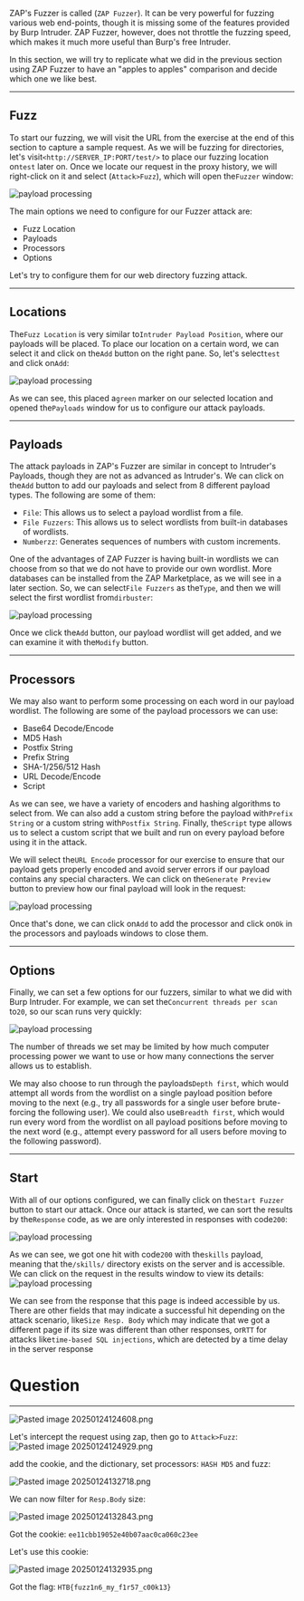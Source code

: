 ﻿ZAP's Fuzzer is called (`ZAP Fuzzer`). It can be very powerful for fuzzing various web end-points, though it is missing some of the features provided by Burp Intruder. ZAP Fuzzer, however, does not throttle the fuzzing speed, which makes it much more useful than Burp's free Intruder.

In this section, we will try to replicate what we did in the previous section using ZAP Fuzzer to have an "apples to apples" comparison and decide which one we like best.

---

## Fuzz

To start our fuzzing, we will visit the URL from the exercise at the end of this section to capture a sample request. As we will be fuzzing for directories, let's visit`<http://SERVER_IP:PORT/test/>` to place our fuzzing location on`test` later on. Once we locate our request in the proxy history, we will right-click on it and select (`Attack>Fuzz`), which will open the`Fuzzer` window:

![payload processing](https://academy.hackthebox.com/storage/modules/110/zap_fuzzer.jpg)

The main options we need to configure for our Fuzzer attack are:

- Fuzz Location
- Payloads
- Processors
- Options

Let's try to configure them for our web directory fuzzing attack.

---

## Locations

The`Fuzz Location` is very similar to`Intruder Payload Position`, where our payloads will be placed. To place our location on a certain word, we can select it and click on the`Add` button on the right pane. So, let's select`test` and click on`Add`:

![payload processing](https://academy.hackthebox.com/storage/modules/110/zap_fuzzer_add.jpg)

As we can see, this placed a`green` marker on our selected location and opened the`Payloads` window for us to configure our attack payloads.

---

## Payloads

The attack payloads in ZAP's Fuzzer are similar in concept to Intruder's Payloads, though they are not as advanced as Intruder's. We can click on the`Add` button to add our payloads and select from 8 different payload types. The following are some of them:

- `File`: This allows us to select a payload wordlist from a file.
- `File Fuzzers`: This allows us to select wordlists from built-in databases of wordlists.
- `Numberzz`: Generates sequences of numbers with custom increments.

One of the advantages of ZAP Fuzzer is having built-in wordlists we can choose from so that we do not have to provide our own wordlist. More databases can be installed from the ZAP Marketplace, as we will see in a later section. So, we can select`File Fuzzers` as the`Type`, and then we will select the first wordlist from`dirbuster`:

![payload processing](https://academy.hackthebox.com/storage/modules/110/zap_fuzzer_add_payload.jpg)

Once we click the`Add` button, our payload wordlist will get added, and we can examine it with the`Modify` button.

---

## Processors

We may also want to perform some processing on each word in our payload wordlist. The following are some of the payload processors we can use:

- Base64 Decode/Encode
- MD5 Hash
- Postfix String
- Prefix String
- SHA-1/256/512 Hash
- URL Decode/Encode
- Script

As we can see, we have a variety of encoders and hashing algorithms to select from. We can also add a custom string before the payload with`Prefix String` or a custom string with`Postfix String`. Finally, the`Script` type allows us to select a custom script that we built and run on every payload before using it in the attack.

We will select the`URL Encode` processor for our exercise to ensure that our payload gets properly encoded and avoid server errors if our payload contains any special characters. We can click on the`Generate Preview` button to preview how our final payload will look in the request:

![payload processing](https://academy.hackthebox.com/storage/modules/110/zap_fuzzer_add_processor.jpg)

Once that's done, we can click on`Add` to add the processor and click on`Ok` in the processors and payloads windows to close them.

---

## Options

Finally, we can set a few options for our fuzzers, similar to what we did with Burp Intruder. For example, we can set the`Concurrent threads per scan` to`20`, so our scan runs very quickly:

![payload processing](https://academy.hackthebox.com/storage/modules/110/zap_fuzzer_options.jpg)

The number of threads we set may be limited by how much computer processing power we want to use or how many connections the server allows us to establish.

We may also choose to run through the payloads`Depth first`, which would attempt all words from the wordlist on a single payload position before moving to the next (e.g., try all passwords for a single user before brute-forcing the following user). We could also use`Breadth first`, which would run every word from the wordlist on all payload positions before moving to the next word (e.g., attempt every password for all users before moving to the following password).

---

## Start

With all of our options configured, we can finally click on the`Start Fuzzer` button to start our attack. Once our attack is started, we can sort the results by the`Response` code, as we are only interested in responses with code`200`:

![payload processing](https://academy.hackthebox.com/storage/modules/110/zap_fuzzer_attack.jpg)

As we can see, we got one hit with code`200` with the`skills` payload, meaning that the`/skills/` directory exists on the server and is accessible. We can click on the request in the results window to view its details: ![payload processing](https://academy.hackthebox.com/storage/modules/110/zap_fuzzer_dir.jpg)

We can see from the response that this page is indeed accessible by us. There are other fields that may indicate a successful hit depending on the attack scenario, like`Size Resp. Body` which may indicate that we got a different page if its size was different than other responses, or`RTT` for attacks like`time-based SQL injections`, which are detected by a time delay in the server response


# Question
---
![Pasted image 20250124124608.png](../../../IMAGES/Pasted%20image%2020250124124608.png)

Let's intercept the request using zap, then go to `Attack>Fuzz`:
![Pasted image 20250124124929.png](../../../IMAGES/Pasted%20image%2020250124124929.png)

add the cookie, and the dictionary, set processors: `HASH MD5` and fuzz:

![Pasted image 20250124132718.png](../../../IMAGES/Pasted%20image%2020250124132718.png)

We can now filter for `Resp.Body` size:


![Pasted image 20250124132843.png](../../../IMAGES/Pasted%20image%2020250124132843.png)

Got the cookie: `ee11cbb19052e40b07aac0ca060c23ee`

Let's use this cookie:

![Pasted image 20250124132935.png](../../../IMAGES/Pasted%20image%2020250124132935.png)


Got the flag: `HTB{fuzz1n6_my_f1r57_c00k13}`

